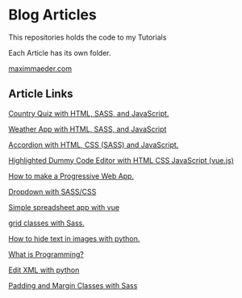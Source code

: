 # Blog Articles
This repositories holds the code to my Tutorials

Each Article has its own folder.

[maximmaeder.com](https://maximmaeder.com/)

## Article Links

[Country Quiz with HTML, SASS, and JavaScript.](https://maximmaeder.com/country-quiz-with-html-sass-and-javascript/)

[Weather App with HTML, SASS, and JavaScript](https://maximmaeder.com/weather-app-with-html-sass-and-javascript/)

[Accordion with HTML, CSS (SASS) and JavaScript.](https://maximmaeder.com/accordion-with-html-css-sass-and-javascript/)

[Highlighted Dummy Code Editor with HTML CSS JavaScript (vue.js)](https://maximmaeder.com/highlighted-dummy-code-editor-with-html-css-javascript-vue-js/)

[How to make a Progressive Web App.](https://maximmaeder.com/how-to-make-a-progressive-web-app/)

[Dropdown with SASS/CSS](https://maximmaeder.com/dropdown-with-sass-css/)

[Simple spreadsheet app with vue](https://maximmaeder.com/simple-spreadsheet-app-with-vue/)

[grid classes with Sass.](https://maximmaeder.com/grid-classes-with-sass/)

[How to hide text in images with python.](https://maximmaeder.com/how-to-hide-text-in-images-with-python/)

[What is Programming?](https://maximmaeder.com/what-is-programming/)

[Edit XML with python](https://maximmaeder.com/edit-xml-with-python/)

[Padding and Margin Classes with Sass](https://maximmaeder.com/padding-and-margin-classes-with-sass/)
